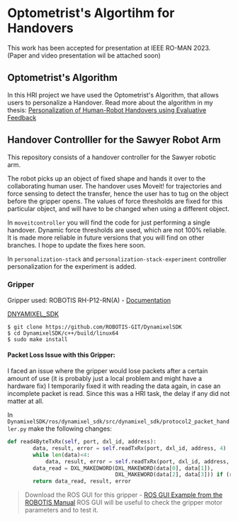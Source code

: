 # Optometrist's Algortihm for Handovers

This work has been accepted for presentation at IEEE RO-MAN 2023. (Paper and video presentation wil be attached soon)

## Optometrist's Algorithm

In this HRI project we have used the Optometrist's Algorithm, that allows users to personalize a Handover.
Read more about the algorithm in my thesis: [Personalization of Human-Robot Handovers using Evaluative Feedback](https://drive.google.com/file/d/15remZ3Qdo5rqG4U79ntg7bk-oFRxiYEa/view?usp=drive_link)

## Handover Controlller for the Sawyer Robot Arm

This repository consists of a handover controller for the Sawyer robotic arm.

The robot picks up an object of fixed shape and hands it over to the collaborating human user.
The handover uses Moveit! for trajectories and force sensing to detect the transfer, hence the user has to tug on the object before the gripper opens. The values of force thresholds are fixed for this particular object, and will have to be changed when using a different object.

In ``moveitcontroller`` you will find the code for just performing a single handover. Dynamic force thresholds are used, which are not 100% reliable. It is made more reliable in future versions that you will find on other branches. I hope to update the fixes here soon.

In ``personalization-stack`` and ``personalization-stack-experiment`` controller personalization for the experiment is added.


### Gripper

Gripper used: ROBOTIS RH-P12-RN(A) - [Documentation](https://emanual.robotis.com/docs/en/platform/rh_p12_rna)

[DNYAMIXEL_SDK](https://github.com/ROBOTIS-GIT/DynamixelSDK)

```
$ git clone https://github.com/ROBOTIS-GIT/DynamixelSDK
$ cd DynamixelSDK/c++/build/linux64
$ sudo make install
```
#### Packet Loss Issue with this Gripper: 
I faced an issue where the gripper would lose packets after a certain amount of use (it is probably just a local problem and might have a hardware fix)
I temporarily fixed it with reading the data again, in case an incomplete packet is read. Since this was a HRI task, the delay if any did not matter at all.


In ``DynamixelSDK/ros/dynamixel_sdk/src/dynamixel_sdk/protocol2_packet_handler.py`` make the following changes:
```python
def read4ByteTxRx(self, port, dxl_id, address):
        data, result, error = self.readTxRx(port, dxl_id, address, 4)
        while len(data)<4:
            data, result, error = self.readTxRx(port, dxl_id, address, 4)
        data_read = DXL_MAKEDWORD(DXL_MAKEWORD(data[0], data[1]),
                                  DXL_MAKEWORD(data[2], data[3])) if (result == COMM_SUCCESS) else 0
        return data_read, result, error
```

>Download the ROS GUI for this gripper - [ROS GUI Example from the ROBOTIS Manual](https://emanual.robotis.com/docs/en/platform/rh_p12_rna/examples/#ros-gui-example)
>ROS GUI will be useful to check the gripper motor parameters and to test it.
